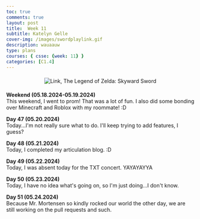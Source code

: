 ```yaml
---
toc: true
comments: true
layout: post
title:  Week 11
subtitle: Katelyn Gelle
cover-img: /images/swordplaylink.gif
description: wauaauw
type: plans
courses: { csse: {week: 11} }
categories: [C1.4]
---
```


<div style="text-align: center; margin-top: 20px; margin-bottom: 20px;">
  <img src="{{site.baseurl}}/images/anito/canyouhearmelink.gif" alt="Link, The Legend of Zelda: Skyward Sword" />
</div>  

**Weekend (05.18.2024-05.19.2024)**  
This weekend, I went to prom! That was a lot of fun. I also did some bonding over Minecraft and Roblox with my roommate! :D  

**Day 47 (05.20.2024)**  
Today...I'm not really sure what to do. I'll keep trying to add features, I guess?  

**Day 48 (05.21.2024)**  
Today, I completed my articulation blog. :D  

**Day 49 (05.22.2024)**  
Today, I was absent today for the TXT concert. YAYAYAYYA  

**Day 50 (05.23.2024)**  
Today, I have no idea what's going on, so I'm just doing...I don't know.  

**Day 51 (05.24.2024)**  
Because Mr. Mortensen so kindly rocked our world the other day, we are still working on the pull requests and such.